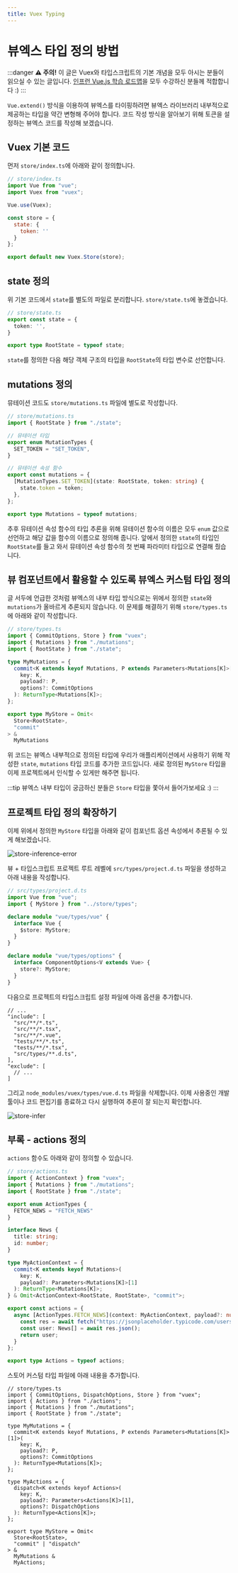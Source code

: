 ```yaml
---
title: Vuex Typing
---
```


# 뷰엑스 타입 정의 방법

:::danger
**⚠️ 주의!** 이 글은 Vuex와 타입스크립트의 기본 개념을 모두 아시는 분들이 읽으실 수 있는 글입니다. [인프런 Vue.js 학습 로드맵](https://www.inflearn.com/roadmaps/3/)을 모두 수강하신 분들께 적합합니다 :)
:::

`Vue.extend()` 방식을 이용하여 뷰엑스를 타이핑하려면 뷰엑스 라이브러리 내부적으로 제공하는 타입을 약간 변형해 주어야 합니다. 코드 작성 방식을 알아보기 위해 토큰을 설정하는 뷰엑스 코드를 작성해 보겠습니다.

## Vuex 기본 코드

먼저 `store/index.ts`에 아래와 같이 정의합니다.

```js
// store/index.ts
import Vue from "vue";
import Vuex from "vuex";

Vue.use(Vuex);

const store = {
  state: {
    token: ''
  }
};

export default new Vuex.Store(store);
```

## state 정의

위 기본 코드에서 `state`를 별도의 파일로 분리합니다. `store/state.ts`에 놓겠습니다.

```ts
// store/state.ts
export const state = {
  token: '',
}

export type RootState = typeof state;
```

`state`를 정의한 다음 해당 객체 구조의 타입을 `RootState`의 타입 변수로 선언합니다.

## mutations 정의

뮤테이션 코드도 `store/mutations.ts` 파일에 별도로 작성합니다.

```ts
// store/mutations.ts
import { RootState } from "./state";

// 뮤테이션 타입
export enum MutationTypes {
  SET_TOKEN = "SET_TOKEN",
}

// 뮤테이션 속성 함수
export const mutations = {
  [MutationTypes.SET_TOKEN](state: RootState, token: string) {
    state.token = token;
  },
};

export type Mutations = typeof mutations;
```

추후 뮤테이션 속성 함수의 타입 추론을 위해 뮤테이션 함수의 이름은 모두 `enum` 값으로 선언하고 해당 값을 함수의 이름으로 정의해 줍니다. 앞에서 정의한 `state`의 타입인 `RootState`를 들고 와서 뮤테이션 속성 함수의 첫 번째 파라미터 타입으로 연결해 줬습니다.

## 뷰 컴포넌트에서 활용할 수 있도록 뷰엑스 커스텀 타입 정의

글 서두에 언급한 것처럼 뷰엑스의 내부 타입 방식으로는 위에서 정의한 `state`와 `mutations`가 올바르게 추론되지 않습니다. 이 문제를 해결하기 위해 `store/types.ts`에 아래와 같이 작성합니다.

```ts
// store/types.ts
import { CommitOptions, Store } from "vuex";
import { Mutations } from "./mutations";
import { RootState } from "./state";

type MyMutations = {
  commit<K extends keyof Mutations, P extends Parameters<Mutations[K]>[1]>(
    key: K,
    payload?: P,
    options?: CommitOptions
  ): ReturnType<Mutations[K]>;
};

export type MyStore = Omit<
  Store<RootState>,
  "commit"
> &
  MyMutations
```

위 코드는 뷰엑스 내부적으로 정의된 타입에 우리가 애플리케이션에서 사용하기 위해 작성한 `state`, `mutations` 타입 코드를 추가한 코드입니다. 새로 정의된 `MyStore` 타입을 이제 프로젝트에서 인식할 수 있게만 해주면 됩니다.

:::tip
뷰엑스 내부 타입이 궁금하신 분들은 `Store` 타입을 쫓아서 들어가보세요 :)
:::

## 프로젝트 타입 정의 확장하기

이제 위에서 정의한 `MyStore` 타입을 아래와 같이 컴포넌트 옵션 속성에서 추론될 수 있게 해보겠습니다.

![store-inference-error](./images/store-infer-error.png)

뷰 + 타입스크립트 프로젝트 루트 레벨에 `src/types/project.d.ts` 파일을 생성하고 아래 내용을 작성합니다.

```ts
// src/types/project.d.ts
import Vue from "vue";
import { MyStore } from "../store/types";

declare module "vue/types/vue" {
  interface Vue {
    $store: MyStore;
  }
}

declare module "vue/types/options" {
  interface ComponentOptions<V extends Vue> {
    store?: MyStore;
  }
}
```

다음으로 프로젝트의 타입스크립트 설정 파일에 아래 옵션을 추가합니다.

```js{8}
// ...
"include": [
  "src/**/*.ts",
  "src/**/*.tsx",
  "src/**/*.vue",
  "tests/**/*.ts",
  "tests/**/*.tsx",
  "src/types/**.d.ts",
],
"exclude": [
  // ...
]
```

그리고 `node_modules/vuex/types/vue.d.ts` 파일을 삭제합니다. 이제 사용중인 개발 툴이나 코드 편집기를 종료하고 다시 실행하여 추론이 잘 되는지 확인합니다.

![store-infer](./images/store-infer.gif)

## 부록 - actions 정의

`actions` 함수도 아래와 같이 정의할 수 있습니다.

```ts
// store/actions.ts
import { ActionContext } from "vuex";
import { Mutations } from "./mutations";
import { RootState } from "./state";

export enum ActionTypes {
  FETCH_NEWS = "FETCH_NEWS"
}

interface News {
  title: string;
  id: number;
}

type MyActionContext = {
  commit<K extends keyof Mutations>(
    key: K,
    payload?: Parameters<Mutations[K]>[1]
  ): ReturnType<Mutations[K]>;
} & Omit<ActionContext<RootState, RootState>, "commit">;

export const actions = {
  async [ActionTypes.FETCH_NEWS](context: MyActionContext, payload?: number) {
    const res = await fetch("https://jsonplaceholder.typicode.com/users/1");
    const user: News[] = await res.json();
    return user;
  }
};

export type Actions = typeof actions;
```

스토어 커스텀 타입 파일에 아래 내용을 추가합니다.

```ts{1,2,15-21,24,27}
// store/types.ts
import { CommitOptions, DispatchOptions, Store } from "vuex";
import { Actions } from "./actions";
import { Mutations } from "./mutations";
import { RootState } from "./state";

type MyMutations = {
  commit<K extends keyof Mutations, P extends Parameters<Mutations[K]>[1]>(
    key: K,
    payload?: P,
    options?: CommitOptions
  ): ReturnType<Mutations[K]>;
};

type MyActions = {
  dispatch<K extends keyof Actions>(
    key: K,
    payload?: Parameters<Actions[K]>[1],
    options?: DispatchOptions
  ): ReturnType<Actions[K]>;
};

export type MyStore = Omit<
  Store<RootState>,
  "commit" | "dispatch"
> &
  MyMutations &
  MyActions;
```

<!-- ```html
<script lang="ts">
import Vue from "vue";
import { MutationTypes } from "./store/mutations";

export default Vue.extend({
  methods: {
    setToken() {
      this.$store.commit(MutationTypes.SET_TOKEN, "a");
    }
  },
});
</script>
```
 -->
